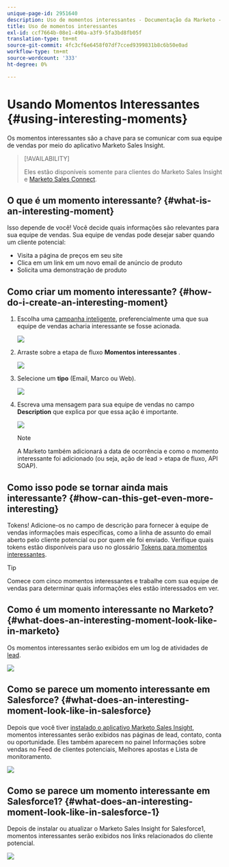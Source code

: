 ```yaml
---
unique-page-id: 2951640
description: Uso de momentos interessantes - Documentação da Marketo - Documentação do produto
title: Uso de momentos interessantes
exl-id: ccf7664b-08e1-490a-a3f9-5fa3bd8fb05f
translation-type: tm+mt
source-git-commit: 4fc3cf6e6458f07df7cced9399831b8c6b50e0ad
workflow-type: tm+mt
source-wordcount: '333'
ht-degree: 0%

---
```


# Usando Momentos Interessantes {#using-interesting-moments}

Os momentos interessantes são a chave para se comunicar com sua equipe de vendas por meio do aplicativo Marketo Sales Insight.

>[!AVAILABILITY]
>
>Eles estão disponíveis somente para clientes do Marketo Sales Insight e [Marketo Sales Connect](/help/marketo/product-docs/marketo-sales-connect/marketo/interesting-moments-in-msc.md).

## O que é um momento interessante? {#what-is-an-interesting-moment}

Isso depende de você! Você decide quais informações são relevantes para sua equipe de vendas. Sua equipe de vendas pode desejar saber quando um cliente potencial:

* Visita a página de preços em seu site
* Clica em um link em um novo email de anúncio de produto
* Solicita uma demonstração de produto

## Como criar um momento interessante?  {#how-do-i-create-an-interesting-moment}

1. Escolha uma [campanha inteligente](/help/marketo/product-docs/core-marketo-concepts/smart-campaigns/understanding-smart-campaigns.md), preferencialmente uma que sua equipe de vendas acharia interessante se fosse acionada.

   ![](assets/image2015-1-8-18-3a8-3a54.png)

1. Arraste sobre a etapa de fluxo **Momentos interessantes** .

   ![](assets/image2015-1-8-18-3a15-3a20.png)

1. Selecione um **tipo** (Email, Marco ou Web).

   ![](assets/image2015-1-8-18-3a17-3a16.png)

1. Escreva uma mensagem para sua equipe de vendas no campo **Description** que explica por que essa ação é importante.

   ![](assets/image2015-1-8-18-3a18-3a23.png)

   >[!NOTE]
   >
   >A Marketo também adicionará a data de ocorrência e como o momento interessante foi adicionado (ou seja, ação de lead > etapa de fluxo, API SOAP).

## Como isso pode se tornar ainda mais interessante?  {#how-can-this-get-even-more-interesting}

Tokens! Adicione-os no campo de descrição para fornecer à equipe de vendas informações mais específicas, como a linha de assunto do email aberto pelo cliente potencial ou por quem ele foi enviado. Verifique quais tokens estão disponíveis para uso no glossário [Tokens para momentos interessantes](/help/marketo/product-docs/marketo-sales-insight/msi-for-salesforce/features/tabs-in-the-msi-panel/interesting-moments/trigger-tokens-for-interesting-moments.md).

>[!TIP]
>
>Comece com cinco momentos interessantes e trabalhe com sua equipe de vendas para determinar quais informações eles estão interessados em ver.

## Como é um momento interessante no Marketo?  {#what-does-an-interesting-moment-look-like-in-marketo}

Os momentos interessantes serão exibidos em um log de atividades de [lead](/help/marketo/product-docs/core-marketo-concepts/smart-lists-and-static-lists/managing-people-in-smart-lists/using-the-person-detail-page.md).

![](assets/image2015-1-14-18-3a45-3a58.png)

## Como se parece um momento interessante em Salesforce?  {#what-does-an-interesting-moment-look-like-in-salesforce}

Depois que você tiver [instalado o aplicativo Marketo Sales Insight](/help/marketo/product-docs/marketo-sales-insight/msi-for-salesforce/configuration/configure-marketo-sales-insight-in-salesforce-enterprise-unlimited.md), momentos interessantes serão exibidos nas páginas de lead, contato, conta ou oportunidade. Eles também aparecem no painel Informações sobre vendas no Feed de clientes potenciais, Melhores apostas e Lista de monitoramento.

![](assets/six.png)

## Como se parece um momento interessante em Salesforce1? {#what-does-an-interesting-moment-look-like-in-salesforce-1}

Depois de instalar ou atualizar o Marketo Sales Insight for Salesforce1, momentos interessantes serão exibidos nos links relacionados do cliente potencial.

![](assets/seven.png)
